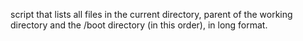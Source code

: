 script that lists all files  in the current directory, parent of the working directory and the /boot directory (in this order), in long format.
